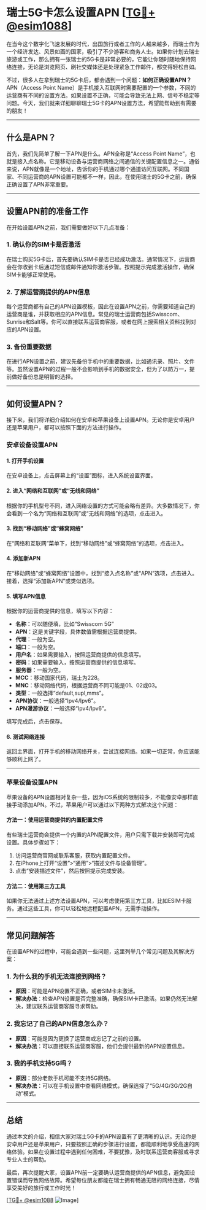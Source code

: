 # 瑞士5G卡怎么设置APN [[TG💪+ @esim1088](https://t.me/s/esim1088)]

在当今这个数字化飞速发展的时代，出国旅行或者工作的人越来越多，而瑞士作为一个经济发达、风景如画的国家，吸引了不少游客和商务人士。如果你计划去瑞士旅游或工作，那么拥有一张瑞士的5G卡是非常必要的，它能让你随时随地保持网络连接，无论是浏览网页、刷社交媒体还是处理紧急工作邮件，都变得轻松自如。

不过，很多人在拿到瑞士的5G卡后，都会遇到一个问题：**如何正确设置APN？** APN（Access Point Name）是手机接入互联网时需要配置的一个参数，不同的运营商有不同的设置方法。如果设置不正确，可能会导致无法上网、信号不稳定等问题。今天，我们就来详细聊聊瑞士5G卡的APN设置方法，希望能帮助到有需要的朋友！

---

## 什么是APN？

首先，我们先简单了解一下APN是什么。APN全称是“Access Point Name”，也就是接入点名称。它是移动设备与运营商网络之间通信的关键配置信息之一。通俗来说，APN就像是一个地址，告诉你的手机通过哪个通道访问互联网。不同国家、不同运营商的APN设置可能都不一样，因此，在使用瑞士的5G卡之前，确保正确设置了APN非常重要。

---

## 设置APN前的准备工作

在开始设置APN之前，我们需要做好以下几点准备：

### 1. **确认你的SIM卡是否激活**
在瑞士购买5G卡后，首先要确认SIM卡是否已经成功激活。通常情况下，运营商会在你收到卡后通过短信或邮件通知你激活步骤。按照提示完成激活操作，确保SIM卡能够正常使用。

### 2. **了解运营商提供的APN信息**
每个运营商都有自己的APN设置模板，因此在设置APN之前，你需要知道自己的运营商是谁，并获取相应的APN信息。常见的瑞士运营商包括Swisscom、Sunrise和Salt等。你可以直接联系运营商客服，或者在网上搜索相关资料找到对应的APN设置。

### 3. **备份重要数据**
在进行APN设置之前，建议先备份手机中的重要数据，比如通讯录、照片、文件等。虽然设置APN的过程一般不会影响到手机的数据安全，但为了以防万一，提前做好备份总是明智的选择。

---

## 如何设置APN？

接下来，我们将详细介绍如何在安卓和苹果设备上设置APN。无论你是安卓用户还是苹果用户，都可以按照下面的方法进行操作。

### **安卓设备设置APN**

#### 1. 打开手机设置
在安卓设备上，点击屏幕上的“设置”图标，进入系统设置界面。

#### 2. 进入“网络和互联网”或“无线和网络”
根据你的手机型号不同，进入网络设置的方式可能会略有差异。大多数情况下，你会看到一个名为“网络和互联网”或“无线和网络”的选项，点击进入。

#### 3. 找到“移动网络”或“蜂窝网络”
在“网络和互联网”菜单下，找到“移动网络”或“蜂窝网络”的选项，点击进入。

#### 4. 添加新APN
在“移动网络”或“蜂窝网络”设置中，找到“接入点名称”或“APN”选项，点击进入。接着，选择“添加新APN”或类似选项。

#### 5. 填写APN信息
根据你的运营商提供的信息，填写以下内容：
- **名称**：可以随便填，比如“Swisscom 5G”
- **APN**：这是关键字段，具体数值需根据运营商提供。
- **代理**：一般为空。
- **端口**：一般为空。
- **用户名**：如果需要输入，按照运营商提供的信息填写。
- **密码**：如果需要输入，按照运营商提供的信息填写。
- **服务器**：一般为空。
- **MCC**：移动国家代码，瑞士为228。
- **MNC**：移动网络代码，根据运营商不同可能是01、02或03。
- **类型**：一般选择“default,supl,mms”。
- **APN协议**：一般选择“Ipv4/Ipv6”。
- **APN漫游协议**：一般选择“Ipv4/Ipv6”。

填写完成后，点击保存。

#### 6. 测试网络连接
返回主界面，打开手机的移动网络开关，尝试连接网络。如果一切正常，你应该能够顺利上网了。

---

### **苹果设备设置APN**

苹果设备的APN设置相对复杂一些，因为iOS系统的限制较多，不能像安卓那样直接手动添加APN。不过，苹果用户可以通过以下两种方式解决这个问题：

#### 方法一：使用运营商提供的内置配置文件
有些瑞士运营商会提供一个内置的APN配置文件，用户只需下载并安装即可完成设置。具体步骤如下：
1. 访问运营商官网或联系客服，获取内置配置文件。
2. 在iPhone上打开“设置”>“通用”>“描述文件与设备管理”。
3. 点击“安装描述文件”，然后按照提示完成安装。

#### 方法二：使用第三方工具
如果你无法通过上述方法设置APN，可以考虑使用第三方工具，比如ESIM卡服务。通过这些工具，你可以轻松地远程配置APN，无需手动操作。

---

## 常见问题解答

在设置APN的过程中，可能会遇到一些问题，这里列举几个常见问题及其解决方案：

### 1. **为什么我的手机无法连接到网络？**
- **原因**：可能是APN设置不正确，或者SIM卡未激活。
- **解决办法**：检查APN设置是否完整准确，确保SIM卡已激活。如果仍然无法解决，建议联系运营商客服寻求帮助。

### 2. **我忘记了自己的APN信息怎么办？**
- **原因**：可能是因为更换了运营商或忘记了之前的设置。
- **解决办法**：可以直接联系运营商客服，他们会提供最新的APN设置信息。

### 3. **我的手机支持5G吗？**
- **原因**：部分老款手机可能不支持5G网络。
- **解决办法**：可以在手机设置中查看网络模式，确保选择了“5G/4G/3G/2G自动”模式。

---

## 总结

通过本文的介绍，相信大家对瑞士5G卡的APN设置有了更清晰的认识。无论你是安卓用户还是苹果用户，只要按照正确的步骤进行设置，都能顺利地享受高速的网络体验。如果在设置过程中遇到任何困难，不要犹豫，及时联系运营商客服或寻求专业人士的帮助。

最后，再次提醒大家，设置APN前一定要确认运营商提供的APN信息，避免因设置错误而导致网络故障。希望每位朋友都能在瑞士拥有畅通无阻的网络连接，尽情享受美好的旅行或工作时光！

[[TG💪+ @esim1088](https://t.me/s/esim1088) ![Image](https://i.postimg.cc/4NQfJmqS/Snipaste-2025-05-13-00-14-12.png)]